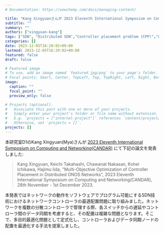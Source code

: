 ```yaml
---
# Documentation: https://wowchemy.com/docs/managing-content/

title: "Kang Xingyuanさんが 2023 Eleventh International Symposium on Computing and Networking(CANDAR) で発表しました"
subtitle: ""
summary: ""
authors: ["xingyuan-kang"]
tags: ["SDN", "Distributed SDN","Controller placement problem (CPP)","Consensus Algorithm"]
categories: []
date: 2023-12-05T16:29:02+09:00
lastmod: 2023-12-05T16:29:02+09:00
featured: false
draft: false

# Featured image
# To use, add an image named `featured.jpg/png` to your page's folder.
# Focal points: Smart, Center, TopLeft, Top, TopRight, Left, Right, BottomLeft, Bottom, BottomRight.
image:
  caption: ""
  focal_point: ""
  preview_only: false

# Projects (optional).
#   Associate this post with one or more of your projects.
#   Simply enter your project's folder or file name without extension.
#   E.g. `projects = ["internal-project"]` references `content/project/deep-learning/index.md`.
#   Otherwise, set `projects = []`.
projects: []
---
```


本研究室D1のKang Xingyuan(Mya)さんが
[2023 Eleventh International Symposium on Computing and Networking(CANDAR)](https://www.cs.hiroshima-u.ac.jp/Proceedings23/CANDAR%202023/index.html#!/toc/0)
にて下記の論文を発表しました:

> Kang Xingyuan, Keichi Takahashi, Chawanat Nakasan, Kohei Ichikawa, Hajimu Iida, "Multi-Objective Optimization of Controller Placement in Distributed ONOS Networks", 2023 Eleventh International Symposium on Computing and Networking(CANDAR), 28th November - 1st December 2023.

本発表ではネットワークの動作をソフトウェアでプログラム可能にするSDN技術におけるネットワークコントローラの最適配置問題に取り組みました。ネットワークを複数の分散コントローラで管理する際、各スイッチからの遅延やコントローラ間のデータ同期を考慮すると、その配置は複雑な問題となります。そこで、多目的最適化問題として定式化し、コントローラおよびデータ同期ノードの配置を最適化する手法を提案しました。

